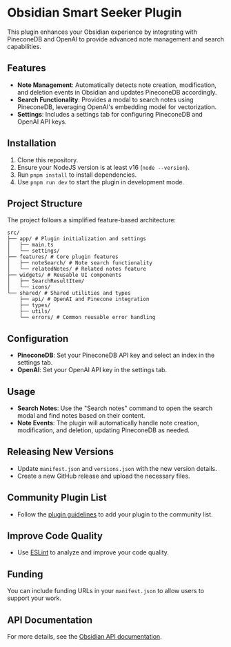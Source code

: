 # Obsidian Smart Seeker Plugin

This plugin enhances your Obsidian experience by integrating with PineconeDB and OpenAI to provide advanced note management and search capabilities.

## Features

-   **Note Management**: Automatically detects note creation, modification, and deletion events in Obsidian and updates PineconeDB accordingly.
-   **Search Functionality**: Provides a modal to search notes using PineconeDB, leveraging OpenAI's embedding model for vectorization.
-   **Settings**: Includes a settings tab for configuring PineconeDB and OpenAI API keys.

## Installation

1. Clone this repository.
2. Ensure your NodeJS version is at least v16 (`node --version`).
3. Run `pnpm install` to install dependencies.
4. Use `pnpm run dev` to start the plugin in development mode.

## Project Structure

The project follows a simplified feature-based architecture:

```
src/
├── app/ # Plugin initialization and settings
│	├── main.ts
│	└── settings/
├── features/ # Core plugin features
│	├── noteSearch/ # Note search functionality
│	└── relatedNotes/ # Related notes feature
├── widgets/ # Reusable UI components
│	├── SearchResultItem/
│	└── icons/
└── shared/ # Shared utilities and types
	├── api/ # OpenAI and Pinecone integration
	├── types/
	├── utils/
	└── errors/ # Common reusable error handling
```

## Configuration

-   **PineconeDB**: Set your PineconeDB API key and select an index in the settings tab.
-   **OpenAI**: Set your OpenAI API key in the settings tab.

## Usage

-   **Search Notes**: Use the "Search notes" command to open the search modal and find notes based on their content.
-   **Note Events**: The plugin will automatically handle note creation, modification, and deletion, updating PineconeDB as needed.

## Releasing New Versions

-   Update `manifest.json` and `versions.json` with the new version details.
-   Create a new GitHub release and upload the necessary files.

## Community Plugin List

-   Follow the [plugin guidelines](https://docs.obsidian.md/Plugins/Releasing/Plugin+guidelines) to add your plugin to the community list.

## Improve Code Quality

-   Use [ESLint](https://eslint.org/) to analyze and improve your code quality.

## Funding

You can include funding URLs in your `manifest.json` to allow users to support your work.

## API Documentation

For more details, see the [Obsidian API documentation](https://github.com/obsidianmd/obsidian-api).

